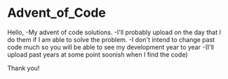 # Advent_of_Code

Hello,
-My advent of code solutions. 
-I'll probably upload on the day that I do them if I am able to solve the problem. 
-I don't intend to change past code much so you will be able to see my development year to year
-(I'll  upload past years at some point soonish when I find the code)

Thank you!
